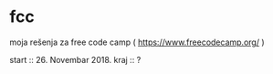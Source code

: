# fcc
moja rešenja za free code camp
( https://www.freecodecamp.org/ )

start :: 26. Novembar 2018.
kraj :: ?
